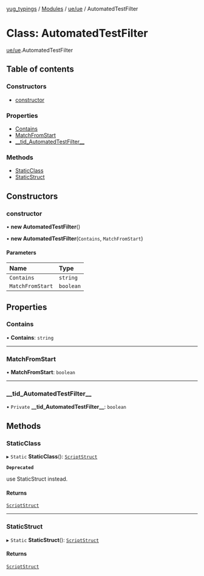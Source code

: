 [yug_typings](../README.md) / [Modules](../modules.md) / [ue/ue](../modules/ue_ue.md) / AutomatedTestFilter

# Class: AutomatedTestFilter

[ue/ue](../modules/ue_ue.md).AutomatedTestFilter

## Table of contents

### Constructors

- [constructor](ue_ue.AutomatedTestFilter.md#constructor)

### Properties

- [Contains](ue_ue.AutomatedTestFilter.md#contains)
- [MatchFromStart](ue_ue.AutomatedTestFilter.md#matchfromstart)
- [\_\_tid\_AutomatedTestFilter\_\_](ue_ue.AutomatedTestFilter.md#__tid_automatedtestfilter__)

### Methods

- [StaticClass](ue_ue.AutomatedTestFilter.md#staticclass)
- [StaticStruct](ue_ue.AutomatedTestFilter.md#staticstruct)

## Constructors

### constructor

• **new AutomatedTestFilter**()

• **new AutomatedTestFilter**(`Contains`, `MatchFromStart`)

#### Parameters

| Name | Type |
| :------ | :------ |
| `Contains` | `string` |
| `MatchFromStart` | `boolean` |

## Properties

### Contains

• **Contains**: `string`

___

### MatchFromStart

• **MatchFromStart**: `boolean`

___

### \_\_tid\_AutomatedTestFilter\_\_

• `Private` **\_\_tid\_AutomatedTestFilter\_\_**: `boolean`

## Methods

### StaticClass

▸ `Static` **StaticClass**(): [`ScriptStruct`](ue_ue.ScriptStruct.md)

**`Deprecated`**

use StaticStruct instead.

#### Returns

[`ScriptStruct`](ue_ue.ScriptStruct.md)

___

### StaticStruct

▸ `Static` **StaticStruct**(): [`ScriptStruct`](ue_ue.ScriptStruct.md)

#### Returns

[`ScriptStruct`](ue_ue.ScriptStruct.md)
